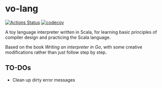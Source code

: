 # vo-lang

[![Actions Status](https://github.com/Vopaaz/vo-lang/workflows/CI/badge.svg)](https://github.com/Vopaaz/vo-lang/actions)
[![codecov](https://codecov.io/gh/Vopaaz/vo-lang/branch/master/graph/badge.svg?token=LbvhZpKxgF)](https://codecov.io/gh/Vopaaz/vo-lang)

A toy language interpreter written in Scala,
for learning basic principles of compiler design and practicing the Scala language.

Based on the book *Writing an interpreter in Go*,
with some creative modifications rather than just follow step by step.

## TO-DOs

- Clean up dirty error messages

